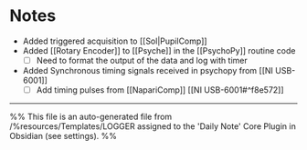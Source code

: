 # Notes
- Added triggered acquisition to [[Sol|PupilComp]]
- Added [[Rotary Encoder]] to [[Psyche]] in the [[PsychoPy]] routine code
	- [ ] Need to format the output of the data and log with timer
- Added Synchronous timing signals received in psychopy from [[NI USB-6001]]
	- [ ] Add timing pulses from [[NapariComp]] [[NI USB-6001#^f8e572]] 

---
%%
This file is an auto-generated file from /%resources/Templates/LOGGER assigned to the 'Daily Note' Core Plugin in Obsidian (see settings). 
%%